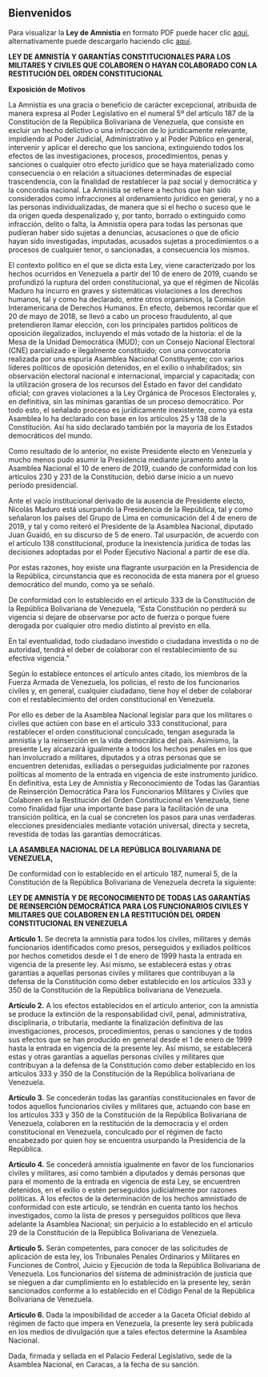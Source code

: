 ## Bienvenidos

Para visualizar la **Ley de Amnistia** en formato PDF puede hacer clic [aquí](/src/law.pdf), 
alternativamente puede descargarlo haciendo clic <a href="./src/law.pdf" download>aquí</a>.


**LEY DE AMNISTÍA Y GARANTÍAS CONSTITUCIONALES PARA LOS MILITARES Y CIVILES QUE COLABOREN O HAYAN COLABORADO CON LA RESTITUCIÓN DEL ORDEN CONSTITUCIONAL**
   
**Exposición de Motivos**

La Amnistía es una gracia o beneficio de carácter excepcional, atribuida de manera
expresa al Poder Legislativo en el numeral 5º del artículo 187 de la Constitución de
la República Bolivariana de Venezuela, que consiste en excluir un hecho delictivo o
una infracción de lo jurídicamente relevante, impidiendo al Poder Judicial,
Administrativo y al Poder Público en general, intervenir y aplicar el derecho que los
sanciona, extinguiendo todos los efectos de las investigaciones, procesos,
procedimientos, penas y sanciones o cualquier otro efecto jurídico que se haya
materializado como consecuencia o en relación a situaciones determinadas de
especial trascendencia, con la finalidad de restablecer la paz social y democrática
y la concordia nacional. La Amnistía se refiere a hechos que han sido considerados
como infracciones al ordenamiento jurídico en general, y no a las personas
individualizadas, de manera que si el hecho o suceso que le da origen queda
despenalizado y, por tanto, borrado o extinguido como infracción, delito o falta, la
Amnistía opera para todas las personas que pudieran haber sido sujetas a
denuncias, acusaciones o que de oficio hayan sido investigadas, imputadas,
acusados sujetas a procedimientos o a procesos de cualquier tenor, o sancionadas,
a consecuencia los mismos.

El contexto político en el que se dicta esta Ley, viene caracterizado por los hechos
ocurridos en Venezuela a partir del 10 de enero de 2019, cuando se profundizó la
ruptura del orden constitucional, ya que el régimen de Nicolás Maduro ha incurro en
graves y sistemáticas violaciones a los derechos humanos, tal y como ha declarado,
entre otros organismos, la Comisión Interamericana de Derechos Humanos. En
efecto, debemos recordar que el 20 de mayo de 2018, se llevó a cabo un proceso
fraudulento, al que pretendieron llamar elección, con los principales partidos
políticos de oposición ilegalizados, incluyendo el más votado de la historia: el de la
Mesa de la Unidad Democrática (MUD); con un Consejo Nacional Electoral (CNE)
parcializado e ilegalmente constituido; con una convocatoria realizada por una
espuria Asamblea Nacional Constituyente; con varios líderes políticos de oposición
detenidos, en el exilio o inhabilitados; sin observación electoral nacional e
internacional, imparcial y capacitada; con la utilización grosera de los recursos del
Estado en favor del candidato oficial; con graves violaciones a la Ley Orgánica de
Procesos Electorales y, en definitiva, sin las mínimas garantías de un proceso
democrático. Por todo esto, el señalado proceso es jurídicamente inexistente, como
ya esta Asamblea lo ha declarado con base en los artículos 25 y 138 de la
Constitución. Así ha sido declarado también por la mayoría de los Estados
democráticos del mundo.


Como resultado de lo anterior, no existe Presidente electo en Venezuela y mucho
menos pudo asumir la Presidencia mediante juramento ante la Asamblea Nacional
el 10 de enero de 2019, cuando de conformidad con los artículos 230 y 231 de la
Constitución, debió darse inicio a un nuevo período presidencial.


Ante el vacío institucional derivado de la ausencia de Presidente electo, Nicolás
Maduro está usurpando la Presidencia de la República, tal y como señalaron los
países del Grupo de Lima en comunicación del 4 de enero de 2019, y tal y como
reiteró el Presidente de la Asamblea Nacional, diputado Juan Guaidó, en su discurso
de 5 de enero. Tal usurpación, de acuerdo con el artículo 138 constitucional,
produce la inexistencia jurídica de todas las decisiones adoptadas por el Poder
Ejecutivo Nacional a partir de ese día.


Por estas razones, hoy existe una flagrante usurpación en la Presidencia de la
República, circunstancia que es reconocida de esta manera por el grueso
democrático del mundo, como ya se señaló.

De conformidad con lo establecido en el artículo 333 de la Constitución de la
República Bolivariana de Venezuela, “Esta Constitución no perderá su vigencia si
dejare de observarse por acto de fuerza o porque fuere derogada por cualquier otro
medio distinto al previsto en ella.

En tal eventualidad, todo ciudadano investido o ciudadana investida o no de
autoridad, tendrá el deber de colaborar con el restablecimiento de su efectiva
vigencia.”

Según lo establece entonces el artículo antes citado, los miembros de la Fuerza
Armada de Venezuela, los policías, el resto de los funcionarios civiles y, en general,
cualquier ciudadano, tiene hoy el deber de colaborar con el restablecimiento del
orden constitucional en Venezuela.

Por ello es deber de la Asamblea Nacional legislar para que los militares o civiles
que actúen con base en el artículo 333 constitucional, para restablecer el orden
constitucional conculcado, tengan asegurada la amnistía y la reinserción en la vida
democrática del país. Asimismo, la presente Ley alcanzará igualmente a todos los
hechos penales en los que han involucrado a militares, diputados y a otras personas
que se encuentren detenidas, exiliadas o perseguidas judicialmente por razones
políticas al momento de la entrada en vigencia de este instrumento jurídico.
En definitiva, esta Ley de Amnistía y Reconocimiento de Todas las Garantías de
Reinserción Democrática Para los Funcionarios Militares y Civiles que Colaboren
en la Restitución del Orden Constitucional en Venezuela, tiene como finalidad fijar
una importante base para la facilitación de una transición política, en la cual se
concreten los pasos para unas verdaderas elecciones presidenciales mediante
votación universal, directa y secreta, revestida de todas las garantías democráticas.


**LA ASAMBLEA NACIONAL DE LA REPÚBLICA BOLIVARIANA DE VENEZUELA,**

De conformidad con lo establecido en el artículo 187, numeral 5, de la Constitución
de la República Bolivariana de Venezuela decreta la siguiente:

**LEY DE AMNISTÍA Y DE RECONOCIMIENTO DE TODAS LAS GARANTÍAS DE
REINSERCIÓN DEMOCRÁTICA PARA LOS FUNCIONARIOS CIVILES Y
MILITARES QUE COLABOREN EN LA RESTITUCIÓN DEL ORDEN
CONSTITUCIONAL EN VENEZUELA**


**Artículo 1.** Se decreta la amnistía para todos los civiles, militares y demás
funcionarios identificados como presos, perseguidos y exiliados políticos por hechos
cometidos desde el 1 de enero de 1999 hasta la entrada en vigencia de la presente
ley. Así mismo, se establecerá estas y otras garantías a aquellas personas civiles y
militares que contribuyan a la defensa de la Constitución como deber establecido
en los artículos 333 y 350 de la Constitución de la República bolivariana de
Venezuela.

**Artículo 2.** A los efectos establecidos en el artículo anterior, con la amnistía se
produce la extinción de la responsabilidad civil, penal, administrativa, disciplinaria,
o tributaria, mediante la finalización definitiva de las investigaciones, procesos,
procedimientos, penas o sanciones y de todos sus efectos que se han producido en
general desde el 1 de enero de 1999 hasta la entrada en vigencia de la presente
ley. Así mismo, se establecerá estas y otras garantías a aquellas personas civiles y
militares que contribuyan a la defensa de la Constitución como deber establecido
en los artículos 333 y 350 de la Constitución de la República bolivariana de
Venezuela.

**Artículo 3.** Se concederán todas las garantías constitucionales en favor de todos
aquellos funcionarios civiles y militares que, actuando con base en los artículos 333
y 350 de la Constitución de la República Bolivariana de Venezuela, colaboren en la
restitución de la democracia y el orden constitucional en Venezuela, conculcado por
el régimen de facto encabezado por quien hoy se encuentra usurpando la
Presidencia de la República.

**Artículo 4.** Se concederá amnistía igualmente en favor de los funcionarios civiles y
militares, así como también a diputados y demás personas que para el momento de
la entrada en vigencia de esta Ley, se encuentren detenidos, en el exilio o estén
perseguidos judicialmente por razones políticas. A los efectos de la determinación
de los hechos amnistiado de conformidad con este artículo, se tendrán en cuenta
tanto los hechos investigados, como la lista de presos y perseguidos políticos que
lleva adelante la Asamblea Nacional; sin perjuicio a lo establecido en el artículo 29
de la Constitución de la República Bolivariana de Venezuela.


**Artículo 5.** Serán competentes, para conocer de las solicitudes de aplicación de
esta ley, los Tribunales Penales Ordinarios y Militares en Funciones de Control,
Juicio y Ejecución de toda la República Bolivariana de Venezuela. Los funcionarios
del sistema de administración de justicia que se nieguen a dar cumplimiento en lo
establecido en la presente ley, serán sancionados conforme a lo establecido en el
Código Penal de la República Bolivariana de Venezuela.


**Artículo 6.** Dada la imposibilidad de acceder a la Gaceta Oficial debido al régimen
de facto que impera en Venezuela, la presente ley será publicada en los medios de
divulgación que a tales efectos determine la Asamblea Nacional.

Dada, firmada y sellada en el Palacio Federal Legislativo, sede de la Asamblea
Nacional, en Caracas, a la fecha de su sanción.
